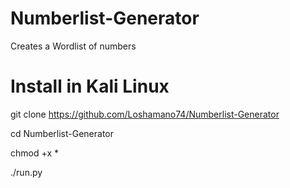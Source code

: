 # Numberlist-Generator
Creates a Wordlist of numbers


# Install in Kali Linux

git clone https://github.com/Loshamano74/Numberlist-Generator

cd Numberlist-Generator

chmod +x *

./run.py

